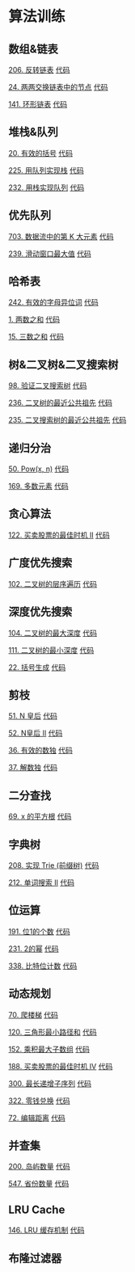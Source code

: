 # 算法训练

## 数组&链表

[206. 反转链表](https://leetcode-cn.com/problems/reverse-linked-list/)
[代码](src/com/gujie1996/linkedlist/ReverseLinkedList.java)

[24. 两两交换链表中的节点](https://leetcode-cn.com/problems/swap-nodes-in-pairs/)
[代码](src/com/gujie1996/linkedlist/SwapNodesInPairs.java)

[141. 环形链表](https://leetcode-cn.com/problems/linked-list-cycle/)
[代码](src/com/gujie1996/linkedlist/LinkedListCycle.java)

## 堆栈&队列

[20. 有效的括号](https://leetcode-cn.com/problems/valid-parentheses/)
[代码](src/com/gujie1996/stack/ValidParentheses.java)

[225. 用队列实现栈](https://leetcode-cn.com/problems/implement-stack-using-queues/)
[代码](src/com/gujie1996/stack/ImplementStackUsingQueues.java)

[232. 用栈实现队列](https://leetcode-cn.com/problems/implement-queue-using-stacks/)
[代码](src/com/gujie1996/stack/ImplementQueueUsingStacks.java)

## 优先队列
[703. 数据流中的第 K 大元素](https://leetcode-cn.com/problems/kth-largest-element-in-a-stream/)
[代码](src/com/gujie1996/queue/KthLargestElementInAStream.java)

[239. 滑动窗口最大值](https://leetcode-cn.com/problems/sliding-window-maximum/)
[代码](src/com/gujie1996/queue/SlidingWindowMaximum.java)

## 哈希表
[242. 有效的字母异位词](https://leetcode-cn.com/problems/valid-anagram/)
[代码](src/com/gujie1996/hash/ValidAnagram.java)

[1. 两数之和](https://leetcode-cn.com/problems/two-sum/)
[代码](src/com/gujie1996/hash/TwoSum.java)

[15. 三数之和](https://leetcode-cn.com/problems/3sum/)
[代码](src/com/gujie1996/hash/ThreeSum.java)

## 树&二叉树&二叉搜索树
[98. 验证二叉搜索树](https://leetcode-cn.com/problems/validate-binary-search-tree/)
[代码](src/com/gujie1996/tree/ValidateBinarySearchTree.java)

[236. 二叉树的最近公共祖先](https://leetcode-cn.com/problems/lowest-common-ancestor-of-a-binary-tree/)
[代码](src/com/gujie1996/tree/LowestCommonAncestor.java)

[235. 二叉搜索树的最近公共祖先](https://leetcode-cn.com/problems/lowest-common-ancestor-of-a-binary-search-tree/)
[代码](src/com/gujie1996/tree/LowestCommonAncestorOfSearch.java)

## 递归分治
[50. Pow(x, n)](https://leetcode-cn.com/problems/powx-n/)
[代码](src/com/gujie1996/recursion/PowXN.java)

[169. 多数元素](https://leetcode-cn.com/problems/majority-element/)
[代码](src/com/gujie1996/recursion/MajorityElement.java)

## 贪心算法
[122. 买卖股票的最佳时机 II](https://leetcode-cn.com/problems/best-time-to-buy-and-sell-stock-ii/)
[代码](src/com/gujie1996/greedy/BestTimeToBuyAndSellStockII.java)

## 广度优先搜索
[102. 二叉树的层序遍历](https://leetcode-cn.com/problems/binary-tree-level-order-traversal/)
[代码](src/com/gujie1996/breadthfirstsearch/BinaryTreeLevelOrderTraversal.java)

## 深度优先搜索
[104. 二叉树的最大深度](https://leetcode-cn.com/problems/maximum-depth-of-binary-tree/)
[代码](src/com/gujie1996/depthfirstsearch/MaximumDepthOfBinaryTree.java)

[111. 二叉树的最小深度](https://leetcode-cn.com/problems/minimum-depth-of-binary-tree/)
[代码](src/com/gujie1996/depthfirstsearch/MinimumDepthOfBinaryTree.java)

[22. 括号生成](https://leetcode-cn.com/problems/generate-parentheses/)
[代码](src/com/gujie1996/depthfirstsearch/GenerateParentheses.java)

## 剪枝
[51. N 皇后](https://leetcode-cn.com/problems/n-queens/)
[代码](src/com/gujie1996/pruning/NQueens.java)

[52. N皇后 II](https://leetcode-cn.com/problems/n-queens-ii/)
[代码](src/com/gujie1996/pruning/NQueensII.java)

[36. 有效的数独](https://leetcode-cn.com/problems/valid-sudoku/)
[代码](src/com/gujie1996/pruning/ValidSudoku.java)

[37. 解数独](https://leetcode-cn.com/problems/sudoku-solver/)
[代码](src/com/gujie1996/pruning/SudokuSolver.java)

## 二分查找
[69. x 的平方根](https://leetcode-cn.com/problems/sqrtx/)
[代码](src/com/gujie1996/binarysearch/Sqrtx.java)

## 字典树
[208. 实现 Trie (前缀树)](https://leetcode-cn.com/problems/implement-trie-prefix-tree/)
[代码](src/com/gujie1996/trie/Trie.java)

[212. 单词搜索 II](https://leetcode-cn.com/problems/word-search-ii/)
[代码](src/com/gujie1996/trie/WordSearchII.java)

## 位运算
[191. 位1的个数](https://leetcode-cn.com/problems/number-of-1-bits/)
[代码](src/com/gujie1996/bitoperation/NumberOf1Bits.java)

[231. 2的幂](https://leetcode-cn.com/problems/power-of-two/)
[代码](src/com/gujie1996/bitoperation/PowerOfTwo.java)

[338. 比特位计数](https://leetcode-cn.com/problems/counting-bits/)
[代码](src/com/gujie1996/bitoperation/CountingBits.java)

## 动态规划
[70. 爬楼梯](https://leetcode-cn.com/problems/climbing-stairs/)
[代码](src/com/gujie1996/dp/ClimbingStairs.java)

[120. 三角形最小路径和](https://leetcode-cn.com/problems/triangle/)
[代码](src/com/gujie1996/dp/Triangle.java)

[152. 乘积最大子数组](https://leetcode-cn.com/problems/maximum-product-subarray/)
[代码](src/com/gujie1996/dp/MaximumProductSubarray.java)

[188. 买卖股票的最佳时机 IV](https://leetcode-cn.com/problems/best-time-to-buy-and-sell-stock-iv/)
[代码](src/com/gujie1996/dp/BestTimeToBuyAndSellStockIV.java)

[300. 最长递增子序列]()
[代码]()

[322. 零钱兑换]()
[代码]()

[72. 编辑距离]()
[代码]()

## 并查集
[200. 岛屿数量]()
[代码]()

[547. 省份数量]()
[代码]()

## LRU Cache
[146. LRU 缓存机制]()
[代码]()

## 布隆过滤器
